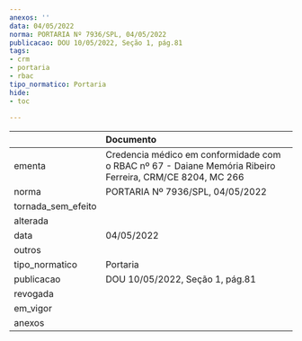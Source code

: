 ```yaml
---
anexos: ''
data: 04/05/2022
norma: PORTARIA Nº 7936/SPL, 04/05/2022
publicacao: DOU 10/05/2022, Seção 1, pág.81
tags:
- crm
- portaria
- rbac
tipo_normatico: Portaria
hide: 
- toc 
 
---
```


|                    | Documento                                                                                                |
|:-------------------|:---------------------------------------------------------------------------------------------------------|
| ementa             | Credencia médico em conformidade com o RBAC nº 67 - Daiane Memória Ribeiro Ferreira, CRM/CE 8204, MC 266 |
| norma              | PORTARIA Nº 7936/SPL, 04/05/2022                                                                         |
| tornada_sem_efeito |                                                                                                          |
| alterada           |                                                                                                          |
| data               | 04/05/2022                                                                                               |
| outros             |                                                                                                          |
| tipo_normatico     | Portaria                                                                                                 |
| publicacao         | DOU 10/05/2022, Seção 1, pág.81                                                                          |
| revogada           |                                                                                                          |
| em_vigor           |                                                                                                          |
| anexos             |                                                                                                          |